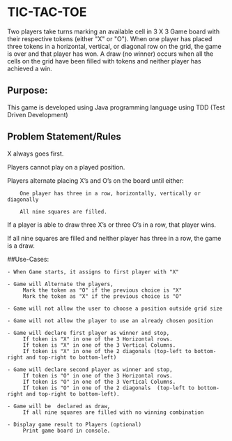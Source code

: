 # TIC-TAC-TOE

   Two players take turns marking an available cell in 3 X 3 Game board with their respective tokens (either "X" or "O"). When one player has placed three tokens in a horizontal, vertical, or diagonal row on the grid, the game is over and that player has won. A draw (no winner) occurs when all the cells on the grid have been filled with tokens and neither player has achieved a win.
   
   ## Purpose:

  This game is developed using Java programming language using TDD (Test Driven Development)
  
   ## Problem Statement/Rules
   
   X always goes first.

   Players cannot play on a played position.

   Players alternate placing X’s and O’s on the board until either:

        One player has three in a row, horizontally, vertically or diagonally

        All nine squares are filled.

   If a player is able to draw three X’s or three O’s in a row, that player wins.

   If all nine squares are filled and neither player has three in a row, the game is a draw.

   ##Use-Cases:

	- When Game starts, it assigns to first player with "X"
	
	- Game will Alternate the players, 
		 Mark the token as "O" if the previous choice is "X"
		 Mark the token as "X" if the previous choice is "O"
		
	- Game will not allow the user to choose a position outside grid size
	
	- Game will not allow the player to use an already chosen position
	
	- Game will declare first player as winner and stop,
		 If token is "X" in one of the 3 Horizontal rows.
		 If token is "X" in one of the 3 Vertical Columns.
		 If token is "X" in one of the 2 diagonals (top-left to bottom-right and top-right to bottom-left)
		
	- Game will declare second player as winner and stop,
		 If token is "O" in one of the 3 Horizontal rows.
		 If token is "O" in one of the 3 Vertical Columns.
		 If token is "O" in one of the 2 diagonals  (top-left to bottom-right and top-right to bottom-left).
		
	- Game will be  declared as draw,
		 If all nine squares are filled with no winning combination
		
	- Display game result to Players (optional)
		 Print game board in console.